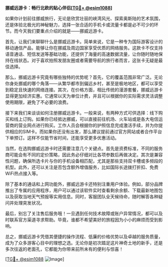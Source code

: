**挪威远游卡：畅行北欧的贴心伴侣[[TG💪+ @esim1088](https://t.me/s/esim1088)]**

如果你计划前往挪威旅行，无论是欣赏壮丽的峡湾风光、探索奥斯陆的艺术氛围，还是体验北极光的神秘魅力，选择一张合适的手机卡或流量卡都是必不可少的环节。而今天我们要重点介绍的就是——挪威远游卡。

首先，让我们来聊聊什么是挪威远游卡。简单来说，它是一种专为国际游客设计的移动通信产品，能够让你在挪威及周边国家享受优质的网络服务。这款卡不仅支持语音通话、短信发送等基础功能，还提供了海量的高速数据流量，让你随时随地保持在线状态。对于喜欢拍照发朋友圈或者需要导航的旅行者而言，这张卡无疑是最佳选择。

那么，挪威远游卡究竟有哪些独特的优势呢？首先，它的覆盖范围非常广泛。无论你身处挪威的哪个角落——从繁华都市到偏远乡村，甚至是极地地区，都可以享受到稳定且快速的网络连接。其次，在价格方面，相比传统的漫游套餐，挪威远游卡显得更加经济实惠。它通常以天为单位计费，并且可以根据你的实际需求灵活调整使用期限，避免了不必要的浪费。

接下来我们来谈谈如何注册挪威远游卡。一般来说，有两种方式可供选择：线下购买和线上订购。如果你已经抵达挪威，可以直接前往机场、火车站或是各大电信运营商的营业网点进行购买。工作人员会根据你的护照信息完成激活手续，并为你提供相应的SIM卡。而如果你还没有出发，那么建议提前通过官方网站或者合作平台下单预订。这样不仅能节省时间，还能享受更多优惠活动。

当然，在选购挪威远游卡时还需要注意几个关键点。首先是资费标准，不同的服务商可能会有不同的定价策略，因此务必仔细对比各项参数后再做决定。其次是兼容性问题，确保所选卡片与你的手机设备相匹配，尤其是那些支持双卡槽或多频段的机型。此外，还可以关注是否包含额外增值服务，比如国际长途拨打折扣、免费WiFi热点接入等。

除了基本的通话和上网功能外，挪威远游卡还特别注重用户体验。例如，部分品牌推出了专属的应用程序，用户可以通过该软件实时查看剩余余额、下载最新地图包以及获取当地天气预报等实用信息。同时，客服团队全天候待命，随时解答各种疑问并处理突发状况。

最后，别忘了关注售后服务哦！一旦遇到任何技术故障或账户异常情况，都可以及时联系官方渠道寻求帮助。毕竟，谁都不希望美好的旅程因为小小的麻烦而受到影响。

总之，挪威远游卡凭借其便捷的操作流程、低廉的价格优势以及卓越的服务质量，成为了众多游客心目中的理想之选。无论你是初次踏足这片神奇土地的新手，还是多次往返的老面孔，它都能为你带来前所未有的便利与惊喜！

[[TG💪+ @esim1088](https://t.me/s/esim1088) ![Image](https://i.postimg.cc/4NQfJmqS/Snipaste-2025-05-13-00-14-12.png)]